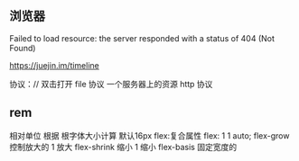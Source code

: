 ## 浏览器
Failed to load resource: the server responded with a status of 404 (Not Found)

https://juejin.im/timeline

协议：//
双击打开 file 协议
一个服务器上的资源 http 协议

## rem
相对单位
根据 根字体大小计算
默认16px
flex:复合属性
flex: 1 1 auto;
flex-grow 控制放大的 1 放大
flex-shrink 缩小 1 缩小
flex-basis 固定宽度的